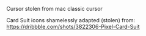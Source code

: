 Cursor stolen from mac classic cursor

Card Suit icons shamelessly adapted (stolen) from:
https://dribbble.com/shots/3822306-Pixel-Card-Suit
